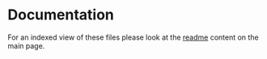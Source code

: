 # Documentation
For an indexed view of these files please look at the [readme](README.md) content on the main page.
